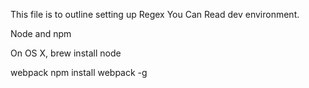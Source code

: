 This file is to outline setting up Regex You Can Read dev environment.

Node and npm

On OS X, brew install node

webpack
npm install webpack -g
